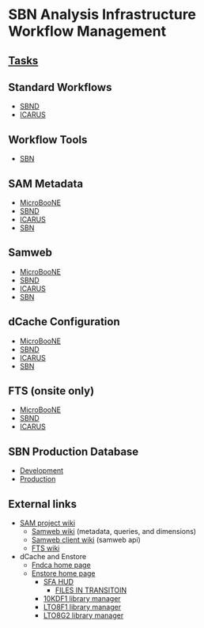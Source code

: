 # SBN Analysis Infrastructure Workflow Management

## [Tasks](tasks.md)

## Standard Workflows

* [SBND](workflow_sbnd.md)
* [ICARUS](workflow_icarus.md)

## Workflow Tools

* [SBN](tools_sbn.md)

## SAM Metadata

* [MicroBooNE](metadata_uboone.html)
* [SBND](metadata_sbnd.html)
* [ICARUS](metadata_icarus.html)
* [SBN](metadata_sbn.html)

## Samweb

* [MicroBooNE](sam_uboone.html)
* [SBND](sam_sbnd.html)
* [ICARUS](sam_icarus.html)
* [SBN](sam_sbn.html)

## dCache Configuration

* [MicroBooNE](dcache_uboone.md)
* [SBND](dcache_sbnd.md)
* [ICARUS](dcache_icarus.md)
* [SBN](dcache_sbn.md)

## FTS (onsite only)

* [MicroBooNE](http://uboonesamgpvm01.fnal.gov:8787/fts/status)
* [SBND](http://sbndsamgpvm02.fnal.gov:8787/fts/status)
* [ICARUS](http://icarussamgpvm02.fnal.gov:8787/fts/status)

## SBN Production Database

* [Development](https://microboone-exp.fnal.gov/cgi-bin/sbndb/query_projects.py?dev=1)
* [Production](https://microboone-exp.fnal.gov/cgi-bin/sbndb/query_projects.py)

## External links

* [SAM project wiki](https://cdcvs.fnal.gov/redmine/projects/sam-main/wiki)
  * [Samweb wiki](https://cdcvs.fnal.gov/redmine/projects/sam-web/wiki) (metadata, queries, and dimensions)
  * [Samweb client wiki](https://cdcvs.fnal.gov/redmine/projects/sam-web-client/wiki) (samweb api)
  * [FTS wiki](https://cdcvs.fnal.gov/redmine/projects/filetransferservice/wiki)
* dCache and Enstore
  * [Fndca home page](https://fndca.fnal.gov)
  * [Enstore home page](https://www-stken.fnal.gov/enstore/enstore_system.html)
    * [SFA HUD](https://www-stken.fnal.gov/cgi-bin/enstore_sfa_hud_cgi.py)
      * [FILES IN TRANSITOIN](https://www-stken.fnal.gov/cgi-bin/enstore_sfa_files_in_transition_cgi.py)
    * [10KDF1 library manager](https://www-stken.fnal.gov/enstore/status_enstore_system.html#CD-10KDF1.library_manager)
    * [LTO8F1 library manager](https://www-stken.fnal.gov/enstore/status_enstore_system.html#CD-LTO8F1.library_manager)
    * [LTO8G2 library manager](https://www-stken.fnal.gov/enstore/status_enstore_system.html#CD-LTO8G2.library_manager)

